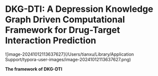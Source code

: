 <h1>DKG-DTI: A Depression Knowledge Graph Driven Computational Framework for Drug-Target Interaction Prediction</h1>

![image-20241012113637627](/Users/tianxu/Library/Application Support/typora-user-images/image-20241012113637627.png)

**The framework of DKG-DTI**
